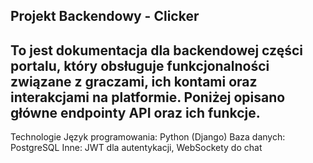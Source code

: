 ## Projekt Backendowy - Clicker
## To jest dokumentacja dla backendowej części portalu, który obsługuje funkcjonalności związane z graczami, ich kontami oraz interakcjami na platformie. Poniżej opisano główne endpointy API oraz ich funkcje.

Technologie
Język programowania: Python (Django)
Baza danych: PostgreSQL
Inne: JWT dla autentykacji, WebSockety do chat
